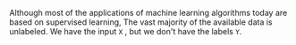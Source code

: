 Although most of the applications of machine learning algorithms today are based on supervised learning, The vast majority of the available data is unlabeled. We have the input `X` , but we don't have the labels `Y`.
